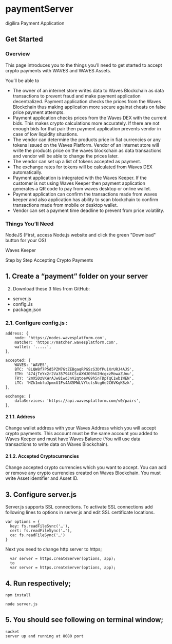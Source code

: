 # paymentServer
digilira Payment Application

## Get Started

### Overview

This page introduces you to the things you’ll need to get started to accept crypto payments with WAVES and WAVES Assets.

You’ll be able to

-	The owner of an internet store writes data to Waves Blockchain as data transactions to prevent fraud and make payment application decentralized. Payment application checks the prices from the Waves Blockchain thus making application more secure against cheats on false price payment attempts.
-	Payment application checks prices from the Waves DEX with the current bids. This makes crypto calculations more accurately. If there are not enough bids for that pair then payment application prevents vendor in case of low liquidity situations.
-	The vendor can determine the products price in fiat currencies or any tokens issued on the Waves Platform. Vendor of an internet store will write the products price on the waves blockchain as data transactions and vendor will be able to change the prices later.
-	The vendor can set up a list of tokens accepted as payment.
-	The exchange rates for tokens will be calculated from Waves DEX automatically.
-	Payment application is integrated with the Waves Keeper. If the customer is not using Waves Keeper then payment application generates a QR code to pay from waves desktop or online wallet.
-	Payment application can confirm the transactions made from waves keeper and also application has ability to scan blockchain to confirm transactions made from mobile or desktop wallet.
-	Vendor can set a payment time deadline to prevent from price volatility. 

### Things You’ll Need

NodeJS (First, access Node.js website and click the green "Download" button for your OS)

Waves Keeper

Step by Step Accepting Crypto Payments

## 1. Create a “payment” folder on your server

2. Download these 3 files from GitHub:
-	server.js
-	config.Js
-	package.json

### 2.1. Configure config.js :


    address: {
        node: 'https://nodes.wavesplatform.com',
        matcher: 'https://matcher.wavesplatform.com',
        wallet: '.....',
    },
    
    accepted: {
        WAVES: 'WAVES',
        BTC: '8LQW8f7P5d5PZM7GtZEBgaqRPGSzS3DfPuiXrURJ4AJS',
        ETH: '474jTeYx2r2Va35794tCScAXWJG9hU2HcgxzMowaZUnu',
        TRY: '2mX5DzVKWrAJw8iwdJnV2qtoeVG9h5nTDpTqC1wb1WEN',
        LTC: 'HZk1mbfuJpmxU1Fs4AX5MWLVYtctsNcg6e2C6VKqK8zk',
    },
    
    exchange: {
        dataServices: 'https://api.wavesplatform.com/v0/pairs',
    }, 
 

#### 2.1.1. Address
Change wallet address with your Waves Address which you will accept crypto payments. This account must be the same account you added to Waves Keeper and must have Waves Balance (You will use data transactions to write data on Waves Blockchain).

#### 2.1.2. Accepted Cryptocurrencies
Change accepted crypto currencies which you want to accept. You can add or remove any crypto currencies created on Waves Blockchain. You must write Asset identifier and Asset ID.

## 3. Configure server.js

Server.js supports SSL connections. To activate SSL connections add following lines to options in server.js and edit SSL certificate locations.

```
var options = {
  key: fs.readFileSync('…'),
  cert: fs.readFileSync('…'),
  ca: fs.readFileSync('…') 
}
```

Next you need to change http server to https;

      var server = https.createServer(options, app);
      to 
      var server = https.createServer(options, app);

## 4. Run respectively;
```
npm install

node server.js
```
## 5. You should see following on terminal window;
```
socket
server up and running at 8080 port
```




